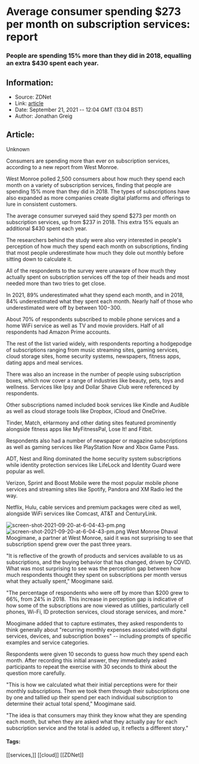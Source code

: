 # Average consumer spending $273 per month on subscription services: report
### People are spending 15% more than they did in 2018, equalling an extra $430 spent each year.

## Information:
+ Source: ZDNet
+ Link: [article](https://www.zdnet.com/article/average-consumer-spending-273-per-month-on-subscription-services-report/)
+ Date: September 21, 2021 -- 12:04 GMT (13:04 BST)
+ Author: Jonathan Greig


## Article:
Unknown

Consumers are spending more than ever on subscription services, according to a new report from West Monroe.

West Monroe polled 2,500 consumers about how much they spend each month on a variety of subscription services, finding that people are spending 15% more than they did in 2018. The types of subscriptions have also expanded as more companies create digital platforms and offerings to lure in consistent customers. 

The average consumer surveyed said they spend $273 per month on subscription services, up from $237 in 2018. This extra 15% equals an additional $430 spent each year. 

The researchers behind the study were also very interested in people's perception of how much they spend each month on subscriptions, finding that most people underestimate how much they dole out monthly before sitting down to calculate it. 

All of the respondents to the survey were unaware of how much they actually spent on subscription services off the top of their heads and most needed more than two tries to get close.

In 2021, 89% underestimated what they spend each month, and in 2018, 84% underestimated what they spent each month. Nearly half of those who underestimated were off by between $100-$300.

About 70% of respondents subscribed to mobile phone services and a home WiFi service as well as TV and movie providers. Half of all respondents had Amazon Prime accounts. 






The rest of the list varied widely, with respondents reporting a hodgepodge of subscriptions ranging from music streaming sites, gaming services, cloud storage sites, home security systems, newspapers, fitness apps, dating apps and meal services.

There was also an increase in the number of people using subscription boxes, which now cover a range of industries like beauty, pets, toys and wellness. Services like Ipsy and Dollar Shave Club were referenced by respondents. 

Other subscriptions named included book services like Kindle and Audible as well as cloud storage tools like Dropbox, iCloud and OneDrive.

Tinder, Match, eHarmony and other dating sites featured prominently alongside fitness apps like MyFitnessPal, Lose It! and Fitbit.

Respondents also had a number of newspaper or magazine subscriptions as well as gaming services like PlayStation Now and Xbox Game Pass.

ADT, Nest and Ring dominated the home security system subscriptions while identity protection services like LifeLock and Identity Guard were popular as well. 

Verizon, Sprint and Boost Mobile were the most popular mobile phone services and streaming sites like Spotify, Pandora and XM Radio led the way.

Netflix, Hulu, cable services and premium packages were cited as well, alongside WiFi services like Comcast, AT&T and CenturyLink.

![screen-shot-2021-09-20-at-6-04-43-pm.png]()![screen-shot-2021-09-20-at-6-04-43-pm.png](https://www.zdnet.com/a/img/resize/a7419babc8ce683ec029d091db4d39ca2d7cf376/2021/09/21/29955eda-27eb-436e-8049-f58259c67388/screen-shot-2021-09-20-at-6-04-43-pm.png?width=470&fit=bounds&auto=webp)
 West Monroe
 Dhaval Moogimane, a partner at West Monroe, said it was not surprising to see that subscription spend grew over the past three years. 

"It is reflective of the growth of products and services available to us as subscriptions, and the buying behavior that has changed, driven by COVID. What was most surprising to see was the perception gap between how much respondents thought they spent on subscriptions per month versus what they actually spent," Moogimane said.

"The percentage of respondents who were off by more than $200 grew to 66%, from 24% in 2018.  This increase in perception gap is indicative of how some of the subscriptions are now viewed as utilities, particularly cell phones, Wi-Fi, ID protection services, cloud storage services, and more."

Moogimane added that to capture estimates, they asked respondents to think generally about "recurring monthly expenses associated with digital services, devices, and subscription boxes" -- including prompts of specific examples and service categories. 

Respondents were given 10 seconds to guess how much they spend each month. After recording this initial answer, they immediately asked participants to repeat the exercise with 30 seconds to think about the question more carefully. 

"This is how we calculated what their initial perceptions were for their monthly subscriptions. Then we took them through their subscriptions one by one and tallied up their spend per each individual subscription to determine their actual total spend," Moogimane said.

"The idea is that consumers may think they know what they are spending each month, but when they are asked what they actually pay for each subscription service and the total is added up, it reflects a different story."





#### Tags:
[[services,]] [[cloud]] [[ZDNet]]
